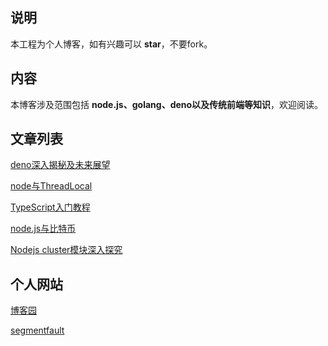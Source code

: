 ## 说明

本工程为个人博客，如有兴趣可以 **star**，不要fork。

## 内容

本博客涉及范围包括 **node.js、golang、deno以及传统前端等知识**，欢迎阅读。

## 文章列表

[deno深入揭秘及未来展望](https://github.com/royalrover/blogs/blob/master/201806/deno%E6%B7%B1%E5%85%A5%E6%8F%AD%E7%A7%98%E5%8F%8A%E6%9C%AA%E6%9D%A5%E5%B1%95%E6%9C%9B.md)

[node与ThreadLocal](https://github.com/royalrover/blogs/blob/master/201805/node%E4%B8%8EThreadLocal.md)

[TypeScript入门教程](https://github.com/royalrover/blogs/blob/master/201804/TypeScript入门教程.md)

[node.js与比特币](https://github.com/royalrover/blogs/blob/master/201803/node.js与比特币.md)

[Nodejs cluster模块深入探究](https://github.com/royalrover/blogs/blob/master/201711/Nodejs%20cluster%E6%A8%A1%E5%9D%97%E6%B7%B1%E5%85%A5%E6%8E%A2%E7%A9%B6.md)

## 个人网站

[博客园](http://www.cnblogs.com/accordion/)

[segmentfault](https://segmentfault.com/blog/yuxiu)

